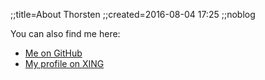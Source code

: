 ;;title=About Thorsten
;;created=2016-08-04 17:25
;;noblog

You can also find me here:

- [Me on GitHub](https://github.com/tortlepp)
- [My profile on XING](https://www.xing.com/profile/Thorsten_Ortlepp3)
